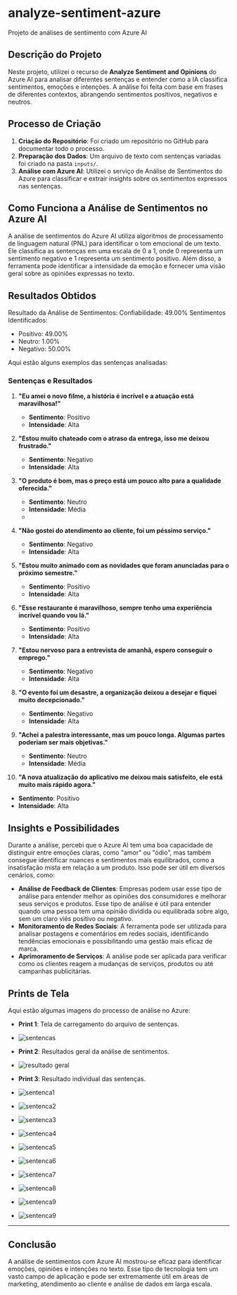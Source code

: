 # analyze-sentiment-azure
Projeto de análises de sentimento com Azure AI

## Descrição do Projeto

Neste projeto, utilizei o recurso de **Analyze Sentiment and Opinions** do Azure AI para analisar diferentes sentenças e entender como a IA classifica sentimentos, emoções e intenções. A análise foi feita com base em frases de diferentes contextos, abrangendo sentimentos positivos, negativos e neutros.

## Processo de Criação

1. **Criação do Repositório**: Foi criado um repositório no GitHub para documentar todo o processo.
2. **Preparação dos Dados**: Um arquivo de texto com sentenças variadas foi criado na pasta `inputs/`.
3. **Análise com Azure AI**: Utilizei o serviço de Análise de Sentimentos do Azure para classificar e extrair insights sobre os sentimentos expressos nas sentenças.

## Como Funciona a Análise de Sentimentos no Azure AI

A análise de sentimentos do Azure AI utiliza algoritmos de processamento de linguagem natural (PNL) para identificar o tom emocional de um texto. Ele classifica as sentenças em uma escala de 0 a 1, onde 0 representa um sentimento negativo e 1 representa um sentimento positivo. Além disso, a ferramenta pode identificar a intensidade da emoção e fornecer uma visão geral sobre as opiniões expressas no texto.

## Resultados Obtidos

Resultado da Análise de Sentimentos:
Confiabilidade: 49.00%
Sentimentos Identificados:
  * Positivo: 49.00%
  * Neutro: 1.00%
  * Negativo: 50.00%

Aqui estão alguns exemplos das sentenças analisadas:

### Sentenças e Resultados

1. **"Eu amei o novo filme, a história é incrível e a atuação está maravilhosa!"**
   - **Sentimento**: Positivo
   - **Intensidade**: Alta

2. **"Estou muito chateado com o atraso da entrega, isso me deixou frustrado."**
   - **Sentimento**: Negativo
   - **Intensidade**: Alta

3. **"O produto é bom, mas o preço está um pouco alto para a qualidade oferecida."**
   - **Sentimento**: Neutro
   - **Intensidade**: Média
   - 
4. **"Não gostei do atendimento ao cliente, foi um péssimo serviço."**
   - **Sentimento**: Negativo
   - **Intensidade**: Alta

5. **"Estou muito animado com as novidades que foram anunciadas para o próximo semestre."**
   - **Sentimento**: Positivo
   - **Intensidade**: Alta

6. **"Esse restaurante é maravilhoso, sempre tenho uma experiência incrível quando vou lá."**
   - **Sentimento**: Positivo
   - **Intensidade**: Alta

7. **"Estou nervoso para a entrevista de amanhã, espero conseguir o emprego."**
   - **Sentimento**: Negativo
   - **Intensidade**: Alta

8. **"O evento foi um desastre, a organização deixou a desejar e fiquei muito decepcionado."**
   - **Sentimento**: Negativo
   - **Intensidade**: Alta
  
9. **"Achei a palestra interessante, mas um pouco longa. Algumas partes poderiam ser mais objetivas."**
   - **Sentimento**: Neutro
   - **Intensidade**: Média
  
10. **"A nova atualização do aplicativo me deixou mais satisfeito, ele está muito mais rápido agora."**
   - **Sentimento**: Positivo
   - **Intensidade**: Alta


## Insights e Possibilidades

Durante a análise, percebi que o Azure AI tem uma boa capacidade de distinguir entre emoções claras, como "amor" ou "ódio", mas também consegue identificar nuances e sentimentos mais equilibrados, como a insatisfação mista em relação a um produto. Isso pode ser útil em diversos cenários, como:

- **Análise de Feedback de Clientes**: Empresas podem usar esse tipo de análise para entender melhor as opiniões dos consumidores e melhorar seus serviços e produtos. Esse tipo de análise é útil para entender quando uma pessoa tem uma opinião dividida ou equilibrada sobre algo, sem um claro viés positivo ou negativo.
- **Monitoramento de Redes Sociais**: A ferramenta pode ser utilizada para analisar postagens e comentários em redes sociais, identificando tendências emocionais e possibilitando uma gestão mais eficaz de marca.
- **Aprimoramento de Serviços**: A análise pode ser aplicada para verificar como os clientes reagem a mudanças de serviços, produtos ou até campanhas publicitárias.

## Prints de Tela

Aqui estão algumas imagens do processo de análise no Azure:

- **Print 1**: Tela de carregamento do arquivo de sentenças.
- ![sentencas](Git/images/sentencas.png)
  
- **Print 2**: Resultados geral da análise de sentimentos.
- ![resultado geral](Git/images/resultadogeral.png)

- **Print 3**: Resultado individual das sentenças.
- ![sentenca1](Git/images/sentenca1.png)
- ![sentenca2](Git/images/sentenca2.png)
- ![sentenca3](Git/images/sentenca3.png)
- ![sentenca4](Git/images/sentenca4.png)
- ![sentenca5](Git/images/sentencs5.png)
- ![sentenca6](Git/images/sentenca6.png)
- ![sentenca7](Git/images/sentenca7.png)
- ![sentenca8](Git/images/sentenca8.png)
- ![sentenca9](Git/images/sentenca9.png)
- ![sentenca9](Git/images/sentenca9.png)

---

## Conclusão

A análise de sentimentos com Azure AI mostrou-se eficaz para identificar emoções, opiniões e intenções no texto. Esse tipo de tecnologia tem um vasto campo de aplicação e pode ser extremamente útil em áreas de marketing, atendimento ao cliente e análise de dados em larga escala.

